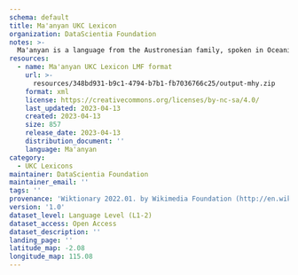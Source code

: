 ```yaml
---
schema: default
title: Ma'anyan UKC Lexicon
organization: DataScientia Foundation
notes: >-
  Ma'anyan is a language from the Austronesian family, spoken in Oceania. The UKC Lexicon of Ma'anyan is represented as a lexico-semantic network. It consists of words, word senses, synsets, as well as sense-level and synset-level relationships.
resources:
  - name: Ma'anyan UKC Lexicon LMF format
    url: >-
      resources/348bd931-b9c1-4794-b7b1-fb7036766c25/output-mhy.zip
    format: xml
    license: https://creativecommons.org/licenses/by-nc-sa/4.0/
    last_updated: 2023-04-13
    created: 2023-04-13
    size: 857
    release_date: 2023-04-13
    distribution_document: ''
    language: Ma'anyan
category:
  - UKC Lexicons
maintainer: DataScientia Foundation
maintainer_email: ''
tags: ''
provenance: 'Wiktionary 2022.01. by Wikimedia Foundation (http://en.wiktionary.org); Princeton WordNet 2.1 by Princeton University (https://wordnet.princeton.edu)'
version: '1.0'
dataset_level: Language Level (L1-2)
dataset_access: Open Access
dataset_description: ''
landing_page: ''
latitude_map: -2.08
longitude_map: 115.08
---
```

